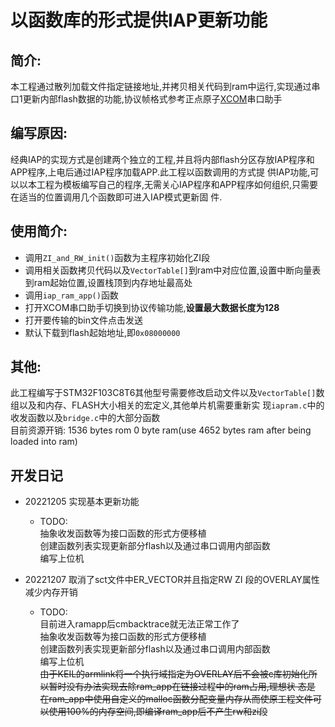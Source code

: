 # 以函数库的形式提供IAP更新功能

## 简介:
本工程通过散列加载文件指定链接地址,并拷贝相关代码到ram中运行,实现通过串口1更新内部flash数据的功能,协议帧格式参考正点原子[XCOM](https://amobbs.com/thread-5703833-1-1.html)串口助手

## 编写原因:
经典IAP的实现方式是创建两个独立的工程,并且将内部flash分区存放IAP程序和APP程序,上电后通过IAP程序加载APP.此工程以函数调用的方式提
供IAP功能,可以以本工程为模板编写自己的程序,无需关心IAP程序和APP程序如何组织,只需要在适当的位置调用几个函数即可进入IAP模式更新固
件.
## 使用简介:
- 调用`ZI_and_RW_init()`函数为主程序初始化ZI段
- 调用相关函数拷贝代码以及`VectorTable[]`到ram中对应位置,设置中断向量表到ram起始位置,设置栈顶到内存地址最高处
- 调用`iap_ram_app()`函数
- 打开XCOM串口助手切换到协议传输功能,**设置最大数据长度为128**
- 打开要传输的bin文件点击发送
- 默认下载到flash起始地址,即`0x08000000`
## 其他:
此工程编写于STM32F103C8T6其他型号需要修改启动文件以及`VectorTable[]`数组以及和内存、FLASH大小相关的宏定义,其他单片机需要重新实
现`iapram.c`中的收发函数以及`bridge.c`中的大部分函数  
目前资源开销: 1536 bytes rom  0 byte ram(use 4652 bytes ram after being loaded into ram)

## 开发日记
 - 20221205 实现基本更新功能
   - TODO:    
      抽象收发函数等为接口函数的形式方便移植  
      创建函数列表实现更新部分flash以及通过串口调用内部函数   
      编写上位机 

 - 20221207 取消了sct文件中ER_VECTOR并且指定RW ZI 段的OVERLAY属性减少内存开销 
   - TODO:  
      目前进入ramapp后cmbacktrace就无法正常工作了   
      抽象收发函数等为接口函数的形式方便移植  
      创建函数列表实现更新部分flash以及通过串口调用内部函数   
      编写上位机  
      ~~由于KEIL的armlink将一个执行域指定为OVERLAY后不会被c库初始化所以暂时没有办法实现去除ram_app在链接过程中的ram占用,理想状
      态是 在ram_app中使用自定义的malloc函数分配变量内存从而使原工程文件可以使用100%的内存空间,即编译ram_app后不产生rw和zi段~~